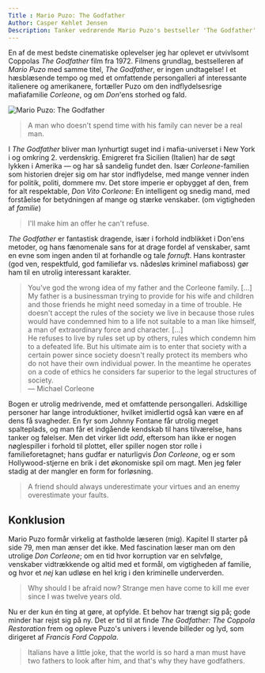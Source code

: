 ```yaml
---
Title : Mario Puzo: The Godfather
Author: Casper Kehlet Jensen
Description: Tanker vedrørende Mario Puzo's bestseller 'The Godfather'.
---
```


En af de mest bedste cinematiske oplevelser jeg har oplevet er utvivlsomt
Coppolas *The Godfather* film fra 1972. Filmens grundlag, bestselleren af
*Mario Puzo* med samme titel, *The Godfather*, er ingen undtagelse!
I et hæsblæsende tempo og med et omfattende persongalleri af interessante
italienere og amerikanere, fortæller Puzo om den indflydelsesrige mafiafamilie
*Corleone*, og om *Don*'ens <span class="spoiler">storhed og fald</span>. 

![Mario Puzo: The Godfather](/static/img/blogimages/marioPuzo_TheGodfather.jpg)

> A man who doesn't spend time with his family can never be a real man.

I *The Godfather* bliver man lynhurtigt suget ind i mafia-universet i New York
i og omkring 2. verdenskrig. Emigreret fra Sicilien (Italien) har de søgt
lykken i Amerika &mdash; og har så sandelig fundet den. Især *Corleone*-familien
som historien drejer sig om har stor indflydelse, med mange venner inden for
politik, politi, dommere mv. Det store imperie er opbygget af den, frem for alt
respektable, *Don Vito Corleone*: En intelligent og snedig mand, med forståelse
for betydningen af mange og stærke venskaber.
 (om vigtigheden af *familie*)

> I'll make him an offer he can't refuse.

*The Godfather* er fantastisk dragende, især i forhold indblikket i Don'ens
metoder, og hans fænomenale sans for at drage fordel af venskaber, samt en
evne som ingen anden til at forhandle og tale *fornuft*. Hans kontraster
(god ven, respektfuld, god familiefar vs. nådesløs kriminel mafiaboss) gør ham
til en utrolig interessant karakter.

> You've god the wrong idea of my father and the Corleone family. [...]  
> My father is a businessman trying to provide for his wife and children
> and those friends he might need someday in a time of trouble.
> He doesn't accept the rules of the society we live in because those rules
> would have condemned him to a life not suitable to a man like himself,
> a man of extraordinary force and character. [...]  
> He refuses to live by rules set up by others, rules which condemn him to a
> defeated life. But his ultimate aim is to enter that society with a certain
> power since society doesn't really protect its members who do not have their
> own individual power.
> In the meantime he operates on a code of ethics he considers far superior
> to the legal structures of society.  
> — Michael Corleone

Bogen er utrolig medrivende, med et omfattende persongalleri. Adskillige
personer har lange introduktioner, hvilket imidlertid også kan være en af dens
få svagheder. En fyr som Johnny Fontane får utrolig meget spalteplads, og man
får et indgående kendskab til hans tilværelse, hans tanker og følelser.
Men det virker lidt *odd*, eftersom han ikke er nogen nøglespiller i forhold
til plottet, eller spiller nogen stor rolle i familieforetagnet; hans
gudfar er naturligvis *Don Corleone*, og er som Hollywood-stjerne en brik i
det økonomiske spil om magt. Men jeg føler stadig at der mangler en form for
forløsning.

> A friend should always underestimate your virtues
> and an enemy overestimate your faults.


## Konklusion
Mario Puzo formår virkelig at fastholde læseren (mig). Kapitel II starter på
side 79, men man ænser det ikke. Med fascination læser man om den utrolige
*Don Corleone*; om en tid hvor korruption var en selvfølge, venskaber
vidtrækkende og altid med et formål, om vigtigheden af familie, og hvor et
*nej* kan udløse en hel krig i den kriminelle underverden.

> Why should I be afraid now?
> Strange men have come to kill me ever since I was twelve years old.

Nu er der kun én ting at gøre, at opfylde. Et behov har trængt sig på; gode
minder har rejst sig på ny. Det er tid til at finde *The Godfather:
The Coppola Restoration* frem og opleve Puzo's univers i levende billeder og
lyd, som dirigeret af *Francis Ford Coppola*.

> Italians have a little joke,
> that the world is so hard a man must have two fathers to look after him,
> and that's why they have godfathers.
